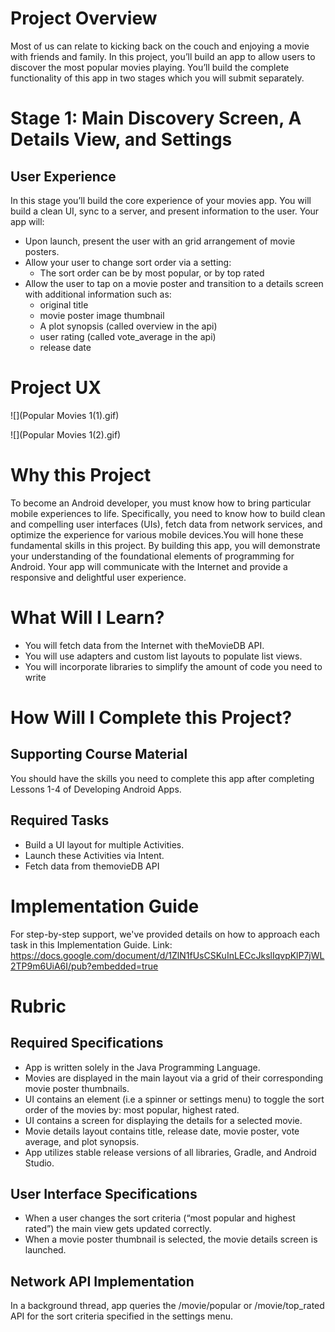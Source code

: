 # Project Overview

Most of us can relate to kicking back on the couch and enjoying a movie with friends and family. In this project, you’ll build an app to allow users to discover the most popular movies playing. 
You’ll build the complete functionality of this app in two stages which you will submit separately.

# Stage 1:  Main Discovery Screen, A Details View, and Settings
## User Experience

In this stage you’ll build the core experience of your movies app. You will build a clean UI, sync to a server, and present information to the user.
Your app will:
* Upon launch, present the user with an grid arrangement of movie posters.
* Allow your user to change sort order via a setting:
  * The sort order can be by most popular, or by top rated
* Allow the user to tap on a movie poster and transition to a details screen with additional information such as:
  * original title
  * movie poster image thumbnail
  * A plot synopsis (called overview in the api)
  * user rating (called vote_average in the api)
  * release date

# Project UX

![](Popular Movies 1(1).gif)

![](Popular Movies 1(2).gif)

# Why this Project

To become an Android developer, you must know how to bring particular mobile experiences to life. Specifically, you need to know how to build clean and compelling user interfaces (UIs), fetch data from network services, and optimize the experience for various mobile devices.You will hone these fundamental skills in this project. By building this app, you will demonstrate your understanding of the foundational elements of programming for Android. Your app will communicate with the Internet and provide a responsive and delightful user experience.

# What Will I Learn?

* You will fetch data from the Internet with theMovieDB API.
* You will use adapters and custom list layouts to populate list views.
* You will incorporate libraries to simplify the amount of code you need to write

# How Will I Complete this Project?
## Supporting Course Material

You should have the skills you need to complete this app after completing Lessons 1-4 of Developing Android Apps.

## Required Tasks

* Build a UI layout for multiple Activities.
* Launch these Activities via Intent.
* Fetch data from themovieDB API

# Implementation Guide

For step-by-step support, we've provided details on how to approach each task in this Implementation Guide.
Link: https://docs.google.com/document/d/1ZlN1fUsCSKuInLECcJkslIqvpKlP7jWL2TP9m6UiA6I/pub?embedded=true

# Rubric

## Required Specifications

* App is written solely in the Java Programming Language.
* Movies are displayed in the main layout via a grid of their corresponding movie poster thumbnails.
* UI contains an element (i.e a spinner or settings menu) to toggle the sort order of the movies by: most popular, highest rated.
* UI contains a screen for displaying the details for a selected movie.
* Movie details layout contains title, release date, movie poster, vote average, and plot synopsis.
* App utilizes stable release versions of all libraries, Gradle, and Android Studio.

## User Interface Specifications

* When a user changes the sort criteria (“most popular and highest rated”) the main view gets updated correctly.
* When a movie poster thumbnail is selected, the movie details screen is launched.

## Network API Implementation

In a background thread, app queries the /movie/popular or /movie/top_rated API for the sort criteria specified in the settings menu.

